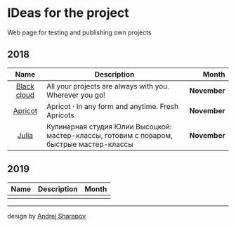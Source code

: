 # IDeas for the project

Web page for testing and publishing own projects

## 2018

| Name | Description | Month |
|:-:|---|--:|
| [Black cloud][1] | All your projects are always with you. Wherever you go! |**November**|
| [Apricot][2] | Apricot · In any form and anytime. Fresh Apricots |**November**|
| [Julia][4] | Кулинарная студия Юлии Высоцкой: мастер-классы, готовим с поваром, быстрые мастер-классы |**November**|

## 2019

| Name | Description | Month |
|:-:|---|--:|
|   |   |   |

---

design by [Andrej Sharapov][3]

[1]: https://andrejsharapov.github.io/black-cloud/ "Black cloud · All your projects are always with you. Wherever you go!"
[2]: https://andrejsharapov.github.io/apricot/ "Apricot · In any form and anytime. Fresh Apricots"
[3]: https://twitter.com/andrejsharapov "Andrej Sharapov"
[4]: https://andrejsharapov.github.io/julia/ "Детские праздники | Кулинарная студия Юлии Высоцкой"
